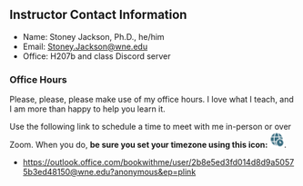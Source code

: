 ## Instructor Contact Information

- Name: Stoney Jackson, Ph.D., he/him
- Email: [Stoney.Jackson@wne.edu](mailto:Stoney.Jackson@wne.edu)
- Office: H207b and class Discord server

### Office Hours

Please, please, please make use of my office hours. I love what I teach,
and I am more than happy to help you learn it.

Use the following link to schedule a time to meet with me in-person or
over Zoom. When you do, **be sure you set your timezone using this icon:** ![timezone icon](timezone.png).

- <https://outlook.office.com/bookwithme/user/2b8e5ed3fd014d8d9a50575b3ed48150@wne.edu?anonymous&ep=plink>
